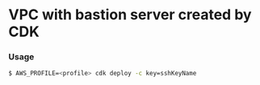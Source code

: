 # VPC with bastion server created by CDK

### Usage

```sh
$ AWS_PROFILE=<profile> cdk deploy -c key=sshKeyName
```